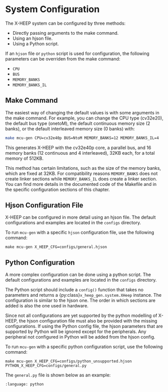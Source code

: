 # System Configuration

The X-HEEP system can be configured by three methods:
- Directly passing arguments to the make command.
- Using an hjson file.
- Using a Python script.

If an `hjson` file or `python` script is used for configuration, the following parameters can be overriden from the make command:

- `CPU`
- `BUS`
- `MEMORY_BANKS`
- `MEMORY_BANKS_IL`

## Make Command

The easiest way of changing the default values is with some arguments in the make command. For example, you can change the CPU type (cv32e20), the default bus type (onetoM), the default continuous memory size (2 banks), or the default interleaved memory size (0 banks) with:

```bash
make mcu-gen CPU=cv32e40p BUS=NtoM MEMORY_BANKS=12 MEMORY_BANKS_IL=4
```

This generates X-HEEP with the cv32e40p core, a parallel bus, and 16 memory banks (12 continuous and 4 interleaved), 32KB each, for a total memory of 512KB.

This method has certain limitations, such as the size of the memory banks, which are fixed at 32KB. For compatibility reasons `MEMORY_BANKS` does not create linker sections while `MEMORY_BANKS_IL` does create a linker section. You can find more details in the documented code of the Makefile and in the specific configuration sections of this chapter.

## Hjson Configuration File

X-HEEP can be configured in more detail using an hjson file. The default configurations and examples are located in the `configs` directory.

To run `mcu-gen` with a specific `hjson` configuration file, use the following command:

```{code} bash
make mcu-gen X_HEEP_CFG=configs/general.hjson
```

## Python Configuration

A more complex configuration can be done using a python script. The default configurations and examples are located in the `configs` directory.

The Python script should include a `config()` function that takes no parameters and returns a {py:class}`x_heep_gen.system.XHeep` instance.
The configuration is similar to the hjson one. The order in which sections are added is also the one used in hardware.

Since not all configurations are yet supported by the python modelling of X-HEEP, the hjson configuration file must also be provided with the missing configurations.
If using the Python config file, the hjson parameters that are supported by Python will be ignored except for the peripherals. Any peripheral not configured in Python will be added from the hjson config.

To run `mcu-gen` with a specific python configuration script, use the following command:

```{code} bash
make mcu-gen X_HEEP_CFG=configs/python_unsupported.hjson PYTHON_X_HEEP_CFG=configs/general.py
```

The `general.py` file is shown below as an example:

```{literalinclude} ../../../configs/general.py
:language: python
```
